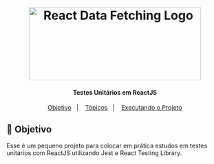 <h1 align="center">
    <img alt="React Data Fetching Logo" width="400" height="170" src="https://user-images.githubusercontent.com/58401291/154842093-d62e256e-5655-43b9-b1fd-939e504e7042.png" />
    <br>
</h1>


<h4 align="center">
Testes Unitários em ReactJS
</h4>


<p align="center">
   <a href="#dart-objetivo">Objetivo</a>&nbsp;&nbsp;&nbsp;|&nbsp;&nbsp;&nbsp;
  <a href="#books-tópicos">Tópicos</a>&nbsp;&nbsp;&nbsp;|&nbsp;&nbsp;&nbsp;
  <a href="#rocket-executando-o-projeto">Executando o Projeto</a>
</p>



## :dart: Objetivo

<p>
   Esse é um pequeno projeto para colocar em prática estudos em testes unitários com ReactJS utilizando Jest e React Testing Library.
</p>
